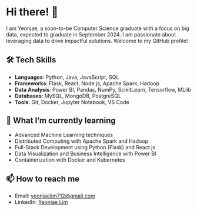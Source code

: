 # Hi there! 👋

I am Yeonjae, a soon-to-be Computer Science graduate with a focus on big data, expected to graduate in September 2024. I am passionate about leveraging data to drive impactful solutions. Welcome to my GitHub profile!

## 🛠 Tech Skills
- **Languages**: Python, Java, JavaScript, SQL
- **Frameworks**: Flask, React, Node.js, Apache Spark, Hadoop
- **Data Analysis**: Power BI, Pandas, NumPy, ScikitLearn, Tensorflow, MLlib
- **Databases**: MySQL, MongoDB, PostgreSQL
- **Tools**: Git, Docker, Jupyter Notebook, VS Code

## 🌱 What I’m currently learning
- Advanced Machine Learning techniques
- Distributed Computing with Apache Spark and Hadoop
- Full-Stack Development using Python (Flask) and React.js
- Data Visualization and Business Intelligence with Power BI
- Containerization with Docker and Kubernetes

## 📫 How to reach me
- Email: [yeonjaelim712@gmail.com](mailto:your.email@example.com)
- LinkedIn: [Yeonjae Lim](https://www.linkedin.com/in/yeonjae-lim-7b01a4247/)
